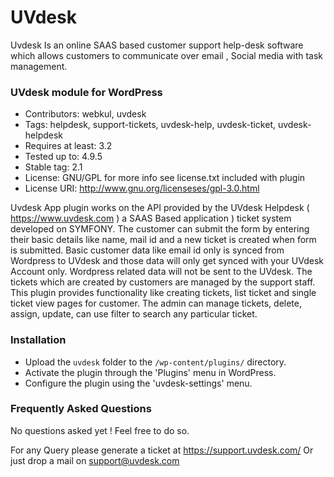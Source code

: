 # UVdesk
Uvdesk Is an online SAAS based customer support help-desk software which allows customers to communicate over email , Social media with task management.

### UVdesk module for WordPress
 - Contributors: webkul, uvdesk
 - Tags: helpdesk, support-tickets, uvdesk-help, uvdesk-ticket, uvdesk-helpdesk
 - Requires at least: 3.2
 - Tested up to: 4.9.5
 - Stable tag: 2.1
 - License: GNU/GPL for more info see license.txt included with plugin
 - License URI: http://www.gnu.org/licenseses/gpl-3.0.html

Uvdesk App plugin works on the API provided by the UVdesk Helpdesk ( https://www.uvdesk.com ) a SAAS Based application ) ticket system developed on SYMFONY. The customer can submit the form by entering their basic details like name, mail id and a new ticket is created when form is submitted. Basic customer data like email id only is synced from Wordpress to UVdesk and those data will only get synced with your UVdesk Account only. Wordpress related data will not be sent to the UVdesk. The tickets which are created by customers are managed by the support staff. This plugin provides functionality like creating tickets, list ticket and single ticket view pages for customer. The admin can manage tickets, delete, assign, update, can use filter to search any particular ticket.

### Installation
- Upload the `uvdesk` folder to the `/wp-content/plugins/` directory.
- Activate the plugin through the 'Plugins' menu in WordPress.
- Configure the plugin using the 'uvdesk-settings' menu.

### Frequently Asked Questions
No questions asked yet !  Feel free to do so.

For any Query please generate a ticket at https://support.uvdesk.com/
Or just drop a mail on support@uvdesk.com
